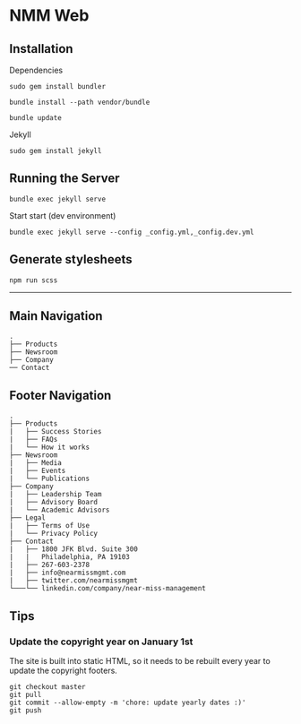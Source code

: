 # NMM Web 



Installation
------------

Dependencies 

`sudo gem install bundler`

`bundle install --path vendor/bundle`

`bundle update`


Jekyll

`sudo gem install jekyll`


Running the Server
------------------


`bundle exec jekyll serve`


Start start (dev environment)

`bundle exec jekyll serve --config _config.yml,_config.dev.yml`


Generate stylesheets
--------------------

`npm run scss`


---

## Main Navigation

```
.
├── Products
├── Newsroom
├── Company
── Contact

```


## Footer Navigation

```
.
├── Products
|   ├── Success Stories
|   ├── FAQs
|   └── How it works
├── Newsroom
|   ├── Media
|   ├── Events
|   └── Publications
├── Company
|   ├── Leadership Team
|   ├── Advisory Board
|   └── Academic Advisors
├── Legal
|   ├── Terms of Use
|   └── Privacy Policy
├── Contact
|   ├── 1800 JFK Blvd. Suite 300
|   |   Philadelphia, PA 19103
|   ├── 267-603-2378
|   ├── info@nearmissmgmt.com
|   ├── twitter.com/nearmissmgmt
└───└── linkedin.com/company/near-miss-management

```

## Tips

### Update the copyright year on January 1st

The site is built into static HTML, so it needs to be rebuilt every year to
update the copyright footers.

```
git checkout master
git pull
git commit --allow-empty -m 'chore: update yearly dates :)'
git push
```
